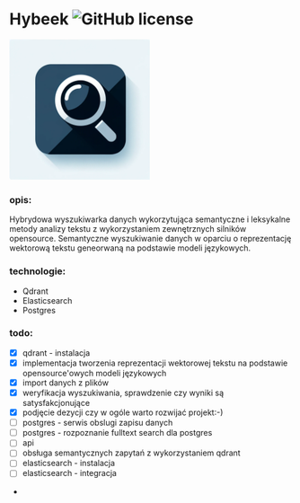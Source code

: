 # Hybeek ![GitHub license](https://img.shields.io/github/license/Naereen/StrapDown.js.svg)

[<img src="./res/images/logo.png" width="250" />](image.png)

### opis:

Hybrydowa wyszukiwarka danych wykorzytująca semantyczne i leksykalne metody analizy tekstu z wykorzystaniem zewnętrznych
silników opensource.
Semantyczne wyszukiwanie danych w oparciu o reprezentację wektorową tekstu geneorwaną na podstawie
modeli językowych.

### technologie:

- Qdrant
- Elasticsearch
- Postgres

### todo:

- [X] qdrant - instalacja
- [X] implementacja tworzenia reprezentacji wektorowej tekstu na podstawie opensource'owych modeli językowych
- [X] import danych z plików
- [X] weryfikacja wyszukiwania, sprawdzenie czy wyniki są satysfakcjonujące
- [X] podjęcie dezycji czy w ogóle warto rozwijać projekt:-)
- [ ] postgres - serwis obslugi zapisu danych
- [ ] postgres - rozpoznanie fulltext search dla postgres
- [ ] api
- [ ] obsługa semantycznych zapytań z wykorzystaniem qdrant
- [ ] elasticsearch - instalacja
- [ ] elasticsearch - integracja
- 



